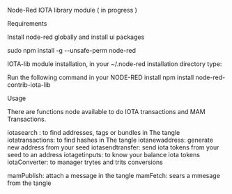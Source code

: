 Node-Red IOTA library module ( in progress )

Requirements

Install node-red globally and install ui packages

sudo npm install -g --unsafe-perm node-red



IOTA-lib module installation, in your ~/.node-red installation directory type:

Run the following command in your NODE-RED install
npm install node-red-contrib-iota-lib

Usage

There are functions node available to do IOTA transactions and MAM Transactions.

iotasearch : to find addresses, tags or bundles in The tangle
iotatransactions: to find hashes in The tangle
iotanewaddress: generate new address from your seed
iotasendtransfer: send iota tokens from your seed to an address
iotagetinputs: to know your balance iota tokens
iotaConverter: to manager trytes and trits conversions

mamPublish: attach a message in the tangle
mamFetch: sears a mmesage from the tangle
